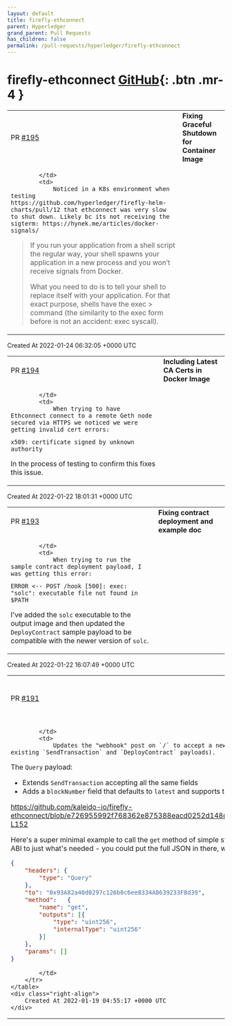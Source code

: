 ```yaml
---
layout: default
title: firefly-ethconnect
parent: Hyperledger
grand_parent: Pull Requests
has_children: false
permalink: /pull-requests/hyperledger/firefly-ethconnect
---
```


# firefly-ethconnect <span class="fs-3 right-align">[GitHub](https://github.com/hyperledger/firefly-ethconnect){: .btn .mr-4 }</span>


<div>
    <table>
        <tr>
            <td>
                PR <a href="https://github.com/hyperledger/firefly-ethconnect/pull/195" class=".btn">#195</a>
            </td>
            <td>
                <b>
                    Fixing Graceful Shutdown for Container Image
                </b>
            </td>
        </tr>
        <tr>
            <td>
                
            </td>
            <td>
                Noticed in a K8s environment when testing https://github.com/hyperledger/firefly-helm-charts/pull/12 that ethconnect was very slow to shut down. Likely bc its not receiving the sigterm: https://hynek.me/articles/docker-signals/

> If you run your application from a shell script the regular way, your shell spawns your application in a new process and you 
> won’t receive signals from Docker.
>
> What you need to do is to tell your shell to replace itself with your application. For that exact purpose, shells have the exec > command (the similarity to the exec form before is not an accident: exec syscall).
            </td>
        </tr>
    </table>
    <div class="right-align">
        Created At 2022-01-24 06:32:05 +0000 UTC
    </div>
</div>

<div>
    <table>
        <tr>
            <td>
                PR <a href="https://github.com/hyperledger/firefly-ethconnect/pull/194" class=".btn">#194</a>
            </td>
            <td>
                <b>
                    Including Latest CA Certs in Docker Image
                </b>
            </td>
        </tr>
        <tr>
            <td>
                
            </td>
            <td>
                When trying to have Ethconnect connect to a remote Geth node secured via HTTPS we noticed we were getting invalid cert errors:
```
x509: certificate signed by unknown authority
```

In the process of testing to confirm this fixes this issue.
            </td>
        </tr>
    </table>
    <div class="right-align">
        Created At 2022-01-22 18:01:31 +0000 UTC
    </div>
</div>

<div>
    <table>
        <tr>
            <td>
                PR <a href="https://github.com/hyperledger/firefly-ethconnect/pull/193" class=".btn">#193</a>
            </td>
            <td>
                <b>
                    Fixing contract deployment and example doc
                </b>
            </td>
        </tr>
        <tr>
            <td>
                
            </td>
            <td>
                When trying to run the sample contract deployment payload, I was getting this error:

```
ERROR <-- POST /hook [500]: exec: "solc": executable file not found in $PATH
```

I've added the `solc` executable to the output image and then updated the `DeployContract` sample payload to be compatible with the newer version of `solc`. 
            </td>
        </tr>
    </table>
    <div class="right-align">
        Created At 2022-01-22 16:07:49 +0000 UTC
    </div>
</div>

<div>
    <table>
        <tr>
            <td>
                PR <a href="https://github.com/hyperledger/firefly-ethconnect/pull/191" class=".btn">#191</a>
            </td>
            <td>
                <b>
                    Add query support to / POST payload (webhook)
                </b>
            </td>
        </tr>
        <tr>
            <td>
                
            </td>
            <td>
                Updates the "webhook" post on `/` to accept a new message type of `Query` (in addition to existing `SendTransaction` and `DeployContract` payloads).

The `Query` payload:
- Extends `SendTransaction` accepting all the same fields
- Adds a `blockNumber` field that defaults to `latest` and supports the same strings as the existing query APIs

https://github.com/kaleido-io/firefly-ethconnect/blob/e726955992f768362e875388eacd0252d148cfc9/internal/messages/messages.go#L148-L152

Here's a super minimal example to call the `get` method of simple storage (noting I've trimmed down the method ABI to just what's needed - you could put the full JSON in there, with `inputs` and `stateMutability` etc. etc.):

```json
{
    "headers": {
        "type": "Query"
    },
    "to": "0x93A82a40d0297c126b0c6ee8334A8639233F8d39",
    "method":   {
        "name": "get",
        "outputs": [{
            "type": "uint256",
            "internalType": "uint256"
        }]
    },
    "params": []
}
```

            </td>
        </tr>
    </table>
    <div class="right-align">
        Created At 2022-01-19 04:55:17 +0000 UTC
    </div>
</div>

